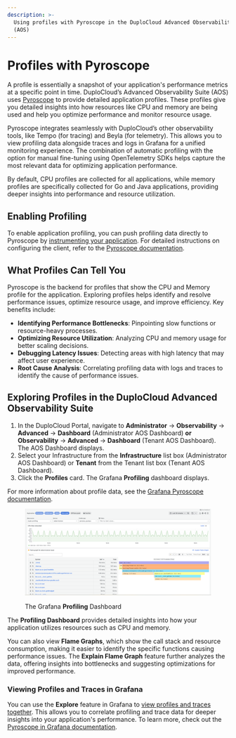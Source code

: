 ```yaml
---
description: >-
  Using profiles with Pyroscope in the DuploCloud Advanced Observability Suite
  (AOS)
---
```


# Profiles with Pyroscope

A profile is essentially a snapshot of your application's performance metrics at a specific point in time. DuploCloud’s Advanced Observability Suite (AOS) uses [Pyroscope](https://pyroscope.io/) to provide detailed application profiles. These profiles give you detailed insights into how resources like CPU and memory are being used and help you optimize performance and monitor resource usage.&#x20;

Pyroscope integrates seamlessly with DuploCloud’s other observability tools, like Tempo (for tracing) and Beyla (for telemetry). This allows you to view profiling data alongside traces and logs in Grafana for a unified monitoring experience. The combination of automatic profiling with the option for manual fine-tuning using OpenTelemetry SDKs helps capture the most relevant data for optimizing application performance.

By default, CPU profiles are collected for all applications, while memory profiles are specifically collected for Go and Java applications, providing deeper insights into performance and resource utilization.

## **Enabling Profiling**

To enable application profiling, you can push profiling data directly to Pyroscope by [instrumenting your application](application-instrumentation.md). For detailed instructions on configuring the client, refer to the [Pyroscope documentation](https://grafana.com/docs/pyroscope/latest/configure-client/).

## **What Profiles Can Tell You**

Pyroscope is the backend for profiles that show the CPU and Memory profile for the application. Exploring profiles helps identify and resolve performance issues, optimize resource usage, and improve efficiency. Key benefits include:

* **Identifying Performance Bottlenecks**: Pinpointing slow functions or resource-heavy processes.
* **Optimizing Resource Utilization**: Analyzing CPU and memory usage for better scaling decisions.
* **Debugging Latency Issues**: Detecting areas with high latency that may affect user experience.
* **Root Cause Analysis**: Correlating profiling data with logs and traces to identify the cause of performance issues.

## Exploring Profiles in the DuploCloud Advanced Observability Suite

1. In the DuploCloud Portal, navigate to **Administrator** -> **Observability** -> **Advanced** -> **Dashboard** (Administrator AOS Dashboard) **or Observability** -> **Advanced** -> **Dashboard** (Tenant AOS Dashboard). The AOS Dashboard displays.
2. Select your Infrastructure from the **Infrastructure** list box (Administrator AOS Dashboard) or **Tenant** from the Tenant list box (Tenant AOS Dashboard).&#x20;
3. Click the **Profiles** card. The Grafana **Profiling** dashboard displays.

For more information about profile data, see the [Grafana Pyroscope documentation](https://grafana.com/docs/grafana/latest/datasources/pyroscope/query-profile-data/).&#x20;

<figure><img src="../../.gitbook/assets/Screenshot (312).png" alt=""><figcaption><p>The Grafana <strong>Profiling</strong> Dashboard</p></figcaption></figure>

The **Profiling Dashboard** provides detailed insights into how your application utilizes resources such as CPU and memory.

You can also view **Flame Graphs**, which show the call stack and resource consumption, making it easier to identify the specific functions causing performance issues. The **Explain Flame Graph** feature further analyzes the data, offering insights into bottlenecks and suggesting optimizations for improved performance.

### Viewing Profiles and Traces in Grafana

You can use the **Explore** feature in Grafana to [view profiles and traces together](https://grafana.com/docs/grafana/latest/datasources/pyroscope/profiling-and-tracing/). This allows you to correlate profiling and trace data for deeper insights into your application's performance. To learn more, check out the [Pyroscope in Grafana documentation](https://grafana.com/docs/pyroscope/latest/introduction/pyroscope-in-grafana/).
